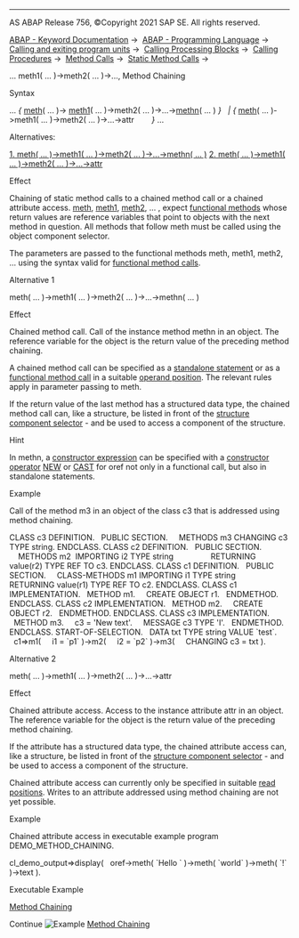  

* * *

AS ABAP Release 756, ©Copyright 2021 SAP SE. All rights reserved.

[ABAP - Keyword Documentation](https://help.sap.com/doc/abapdocu_756_index_htm/7.56/en-US/abenabap.htm) →  [ABAP - Programming Language](https://help.sap.com/doc/abapdocu_756_index_htm/7.56/en-US/abenabap_reference.htm) →  [Calling and exiting program units](https://help.sap.com/doc/abapdocu_756_index_htm/7.56/en-US/abenabap_execution.htm) →  [Calling Processing Blocks](https://help.sap.com/doc/abapdocu_756_index_htm/7.56/en-US/abencall_processing_blocks.htm) →  [Calling Procedures](https://help.sap.com/doc/abapdocu_756_index_htm/7.56/en-US/abencall_procedures.htm) →  [Method Calls](https://help.sap.com/doc/abapdocu_756_index_htm/7.56/en-US/abenmethod_calls.htm) →  [Static Method Calls](https://help.sap.com/doc/abapdocu_756_index_htm/7.56/en-US/abenmethod_calls_static.htm) → 

... meth1( ... )->meth2( ... )->..., Method Chaining

Syntax

... *{* [meth](https://help.sap.com/doc/abapdocu_756_index_htm/7.56/en-US/abapcall_method_meth_ident_stat.htm)( ... )-> [meth1](https://help.sap.com/doc/abapdocu_756_index_htm/7.56/en-US/abapcall_method_meth_ident_stat.htm)( ... )->meth2( ... )->...->[methn](https://help.sap.com/doc/abapdocu_756_index_htm/7.56/en-US/abapcall_method_meth_ident_stat.htm)( ... ) *}*
  *|* *{* [meth](https://help.sap.com/doc/abapdocu_756_index_htm/7.56/en-US/abapcall_method_meth_ident_stat.htm)( ... )->meth1( ... )->meth2( ... )->...->attr        *}* ...

Alternatives:

[1\. meth( ... )->meth1( ... )->meth2( ... )->...->methn( ... )](#!ABAP_ALTERNATIVE_1@1@)
[2\. meth( ... )->meth1( ... )->meth2( ... )->...->attr](#!ABAP_ALTERNATIVE_2@2@)

Effect

Chaining of static method calls to a chained method call or a chained attribute access. [meth](https://help.sap.com/doc/abapdocu_756_index_htm/7.56/en-US/abapcall_method_meth_ident_stat.htm), [meth1](https://help.sap.com/doc/abapdocu_756_index_htm/7.56/en-US/abapcall_method_meth_ident_stat.htm), [meth2](https://help.sap.com/doc/abapdocu_756_index_htm/7.56/en-US/abapcall_method_meth_ident_stat.htm), ... , expect [functional methods](https://help.sap.com/doc/abapdocu_756_index_htm/7.56/en-US/abapcall_method_functional.htm) whose return values are reference variables that point to objects with the next method in question. All methods that follow meth must be called using the object component selector.

The parameters are passed to the functional methods meth, meth1, meth2, ... using the syntax valid for [functional method calls](https://help.sap.com/doc/abapdocu_756_index_htm/7.56/en-US/abapcall_method_functional.htm).

Alternative 1   

meth( ... )->meth1( ... )->meth2( ... )->...->methn( ... )

Effect

Chained method call. Call of the instance method methn in an object. The reference variable for the object is the return value of the preceding method chaining.

A chained method call can be specified as a [standalone statement](https://help.sap.com/doc/abapdocu_756_index_htm/7.56/en-US/abapcall_method_static_short.htm) or as a [functional method call](https://help.sap.com/doc/abapdocu_756_index_htm/7.56/en-US/abapcall_method_functional.htm) in a suitable [operand position](https://help.sap.com/doc/abapdocu_756_index_htm/7.56/en-US/abenexpression_positions.htm). The relevant rules apply in parameter passing to meth.

If the return value of the last method has a structured data type, the chained method call can, like a structure, be listed in front of the [structure component selector](https://help.sap.com/doc/abapdocu_756_index_htm/7.56/en-US/abenstructure_component_sel_glosry.htm "Glossary Entry") \- and be used to access a component of the structure.

Hint

In methn, a [constructor expression](https://help.sap.com/doc/abapdocu_756_index_htm/7.56/en-US/abenconstructor_expression_glosry.htm "Glossary Entry") can be specified with a [constructor operator](https://help.sap.com/doc/abapdocu_756_index_htm/7.56/en-US/abenconstructor_operator_glosry.htm "Glossary Entry") [NEW](https://help.sap.com/doc/abapdocu_756_index_htm/7.56/en-US/abenconstructor_expression_new.htm) or [CAST](https://help.sap.com/doc/abapdocu_756_index_htm/7.56/en-US/abenconstructor_expression_cast.htm) for oref not only in a functional call, but also in standalone statements.

Example

Call of the method m3 in an object of the class c3 that is addressed using method chaining.

CLASS c3 DEFINITION.
  PUBLIC SECTION.
    METHODS m3 CHANGING c3 TYPE string.
ENDCLASS.
CLASS c2 DEFINITION.
  PUBLIC SECTION.
    METHODS m2  IMPORTING i2 TYPE string
                RETURNING value(r2) TYPE REF TO c3.
ENDCLASS.
CLASS c1 DEFINITION.
  PUBLIC SECTION.
    CLASS-METHODS m1 IMPORTING i1 TYPE string
                     RETURNING value(r1) TYPE REF TO c2.
ENDCLASS.
CLASS c1 IMPLEMENTATION.
  METHOD m1.
    CREATE OBJECT r1.
  ENDMETHOD.
ENDCLASS.
CLASS c2 IMPLEMENTATION.
  METHOD m2.
    CREATE OBJECT r2.
  ENDMETHOD.
ENDCLASS.
CLASS c3 IMPLEMENTATION.
  METHOD m3.
    c3 = 'New text'.
    MESSAGE c3 TYPE 'I'.
  ENDMETHOD.
ENDCLASS.
START-OF-SELECTION.
  DATA txt TYPE string VALUE \`test\`.
  c1=>m1(
    i1 = \`p1\` )->m2(
    i2 = \`p2\` )->m3(
    CHANGING c3 = txt ).

Alternative 2   

meth( ... )->meth1( ... )->meth2( ... )->...->attr

Effect

Chained attribute access. Access to the instance attribute attr in an object. The reference variable for the object is the return value of the preceding method chaining.

If the attribute has a structured data type, the chained attribute access can, like a structure, be listed in front of the [structure component selector](https://help.sap.com/doc/abapdocu_756_index_htm/7.56/en-US/abenstructure_component_sel_glosry.htm "Glossary Entry") \- and be used to access a component of the structure.

Chained attribute access can currently only be specified in suitable [read positions](https://help.sap.com/doc/abapdocu_756_index_htm/7.56/en-US/abenexpression_positions.htm). Writes to an attribute addressed using method chaining are not yet possible.

Example

Chained attribute access in executable example program DEMO\_METHOD\_CHAINING.

cl\_demo\_output=>display(
  oref->meth( \`Hello \` )->meth( \`world\` )->meth( \`!\` )->text ).

Executable Example

[Method Chaining](https://help.sap.com/doc/abapdocu_756_index_htm/7.56/en-US/abenmethod_chaining_abexa.htm)

Continue
![Example](exa.gif "Example") [Method Chaining](https://help.sap.com/doc/abapdocu_756_index_htm/7.56/en-US/abenmethod_chaining_abexa.htm)